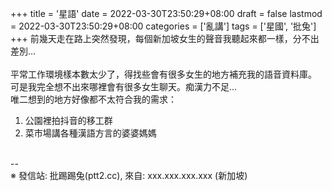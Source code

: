 +++
title = '星語'
date = 2022-03-30T23:50:29+08:00
draft = false
lastmod = 2022-03-30T23:50:29+08:00
categories = ['亂講']
tags = ['星國', '批兔']
+++
前幾天走在路上突然發現，每個新加坡女生的聲音我聽起來都一樣，分不出差別…<br>
<br>
平常工作環境樣本數太少了，得找些會有很多女生的地方補充我的語音資料庫。<br>
可是我完全想不出來哪裡會有很多女生聊天。痴漢力不足…<br>
唯二想到的地方好像都不太符合我的需求：<br>
1. 公園裡拍抖音的移工群<br>
2. 菜市場講各種漢語方言的婆婆媽媽<br>
<br>
--<br>
※ 發信站: 批踢踢兔(ptt2.cc), 來自: xxx.xxx.xxx.xxx (新加坡)<br>
